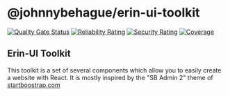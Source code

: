 # @johnnybehague/erin-ui-toolkit

[![Quality Gate Status](https://sonarcloud.io/api/project_badges/measure?project=johnnybehague_erin-ui-toolkit&metric=alert_status)](https://sonarcloud.io/summary/new_code?id=johnnybehague_erin-ui-toolkit)
[![Reliability Rating](https://sonarcloud.io/api/project_badges/measure?project=johnnybehague_erin-ui-toolkit&metric=reliability_rating)](https://sonarcloud.io/summary/new_code?id=johnnybehague_erin-ui-toolkit)
[![Security Rating](https://sonarcloud.io/api/project_badges/measure?project=johnnybehague_erin-ui-toolkit&metric=security_rating)](https://sonarcloud.io/summary/new_code?id=johnnybehague_erin-ui-toolkit)
[![Coverage](https://sonarcloud.io/api/project_badges/measure?project=johnnybehague_erin-ui-toolkit&metric=coverage)](https://sonarcloud.io/summary/new_code?id=johnnybehague_erin-ui-toolkit)

## Erin-UI Toolkit
This toolkit is a set of several components which allow you to easily create a website with React. It is mostly inspired by the "SB Admin 2" theme of <a href="https://startbootstrap.com/theme/sb-admin-2">startboostrap.com</a>
